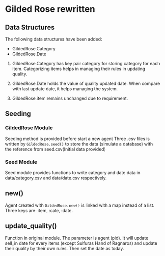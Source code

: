 # Gilded Rose rewritten

## Data Structures
The following data structures have been added:
- GildedRose.Category
- GildedRose.Date

1. GildedRose.Category has key pair category for storing category for each item. Categorizing items helps in managing their rules in updating quality.

2. GildedRose.Date holds the value of quality updated date. When compare with last update date, it helps managing the system.

3. GildedRose.item remains unchanged due to requirement.


## Seeding

### GildedRose Module
Seeding method is provided before start a new agent
Three .csv files is written by `GildedRose.seed()` to store the data (simulate a database) with the reference from seed.csv(Initial data provided)

### Seed Module
Seed module provides functions to write category and date data in data/category.csv and data/date.csv respectively.



## new()
Agent created with `GildedRose.new()` is linked with a map instead of a list. Three keys are :item, :cate, :date.


## update_quality()
Function in original module. The parameter is agent (pid). It will update sell_in date for every items (except Sulfuras Hand of Ragnaros) and update their quality by their own rules. Then set the date as today.